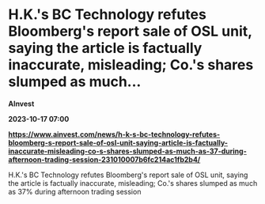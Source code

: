 # H.K.'s BC Technology refutes Bloomberg's report sale of OSL unit, saying the article is factually inaccurate, misleading; Co.'s shares slumped as much...
**AInvest**

**2023-10-17 07:00**

**https://www.ainvest.com/news/h-k-s-bc-technology-refutes-bloomberg-s-report-sale-of-osl-unit-saying-article-is-factually-inaccurate-misleading-co-s-shares-slumped-as-much-as-37-during-afternoon-trading-session-231010007b6fc214ac1fb2b4/**

H.K.'s BC Technology refutes Bloomberg's report sale of OSL unit, saying the article is factually inaccurate, misleading; Co.'s shares slumped as much as 37% during afternoon trading session